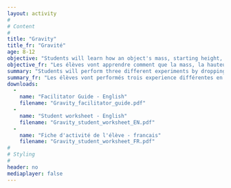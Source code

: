 ```yaml
---
layout: activity
#
# Content
#
title: "Gravity"
title_fr: "Gravité"
age: 8-12
objective: "Students will learn how an object's mass, starting height, and initial velocity affect how it falls under the force of gravity."
objective_fr: "Les élèves vont apprendre comment que la mass, la hauteur initiale, et la vélocité initiale d'un objet affectent comment que l'objet tombe sous l'éffet de la gravité."
summary: "Students will perform three different experiments by dropping ball bearings into a box filled with sand. The first time, two balls with different masses will fall from the same height. The second time, two balls with the same mass will be dropped from two different heights. The third time, they will experiment with two balls with the same mass and similar initial height, however one will be thrown in order to have an initial velocity. Students will then use a flashlight to observe the craters made in the sand, and discuss the differences between the two craters."
summary_fr: "Les élèves vont performés trois experience différentes en relachant des billes dans une boîte rempli de sable. La première fois, deux billes ayant des masses différentes seront relachées de la même hauteur. La deuxième fois, deux billes ayant la même masse seront relachées de deux hauteur différentes. La troisième fois, les deux billes auront la même masse, et ils seront relachées de la même hauteur, mais une de ces billes sera lancée afin qu'elle ait une vélocité initiale. Les élèves se serviront ensuite d'une lampe de poche pour analyser la différence entre les deux cratère, et ils vont discutés leurs résultats. "
downloads:
  -
    name: "Facilitator Guide - English"
    filename: "Gravity_facilitator_guide.pdf"
  -
    name: "Student worksheet - English"
    filename: "Gravity_student_worksheet_EN.pdf"
  -
    name: "Fiche d'activité de l'élève - francais"
    filename: "Gravity_student_worksheet_FR.pdf"
#
# Styling
#
header: no
mediaplayer: false
---
```

